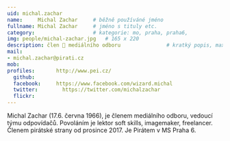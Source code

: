 ```yaml
---
uid: michal.zachar
name:     Michal Zachar  	# běžně používáné jméno
fullname: Michal Zachar  	# jméno s tituly etc.
category:                 	# kategorie: mo, praha, praha6, 
img: people/michal-zachar.jpg   # 165 x 220
description: člen 📢 mediálního odboru             	# kratký popis, max 160 znaků
mail:
- michal.zachar@pirati.cz
mob:			  
profiles:       http://www.pei.cz/
  github:       
  facebook:     https://www.facebook.com/wizard.michal
  twitter: 		  https://twitter.com/michalzachar
  flickr:		  
---
```


Michal Zachar (17.6. června 1966), je členem mediálního odboru, vedoucí týmu odpovídačů. Povoláním je lektor soft skills, imagemaker, freelancer. Členem pirátské strany od prosince 2017. Je Pirátem v MS Praha 6.
